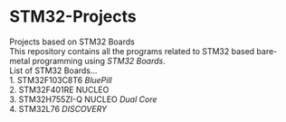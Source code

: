 # STM32-Projects
Projects based on STM32 Boards
<br>This repository contains all the programs related to STM32 based bare-metal programming using *STM32 Boards*.
<br>List of STM32 Boards...
<br>1. STM32F103C8T6 *BluePill*
<br>2. STM32F401RE NUCLEO
<br>3. STM32H755ZI-Q NUCLEO *Dual Core*
<br>4. STM32L76 *DISCOVERY*
